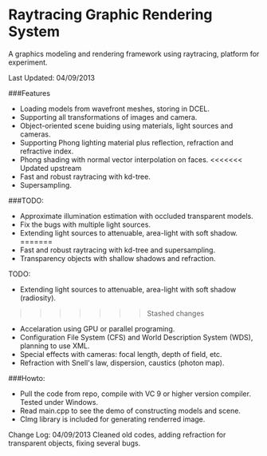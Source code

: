 Raytracing Graphic Rendering System
===========

A graphics modeling and rendering framework using raytracing, platform for experiment.

Last Updated: 04/09/2013

###Features

* Loading models from wavefront meshes, storing in DCEL.
* Supporting all transformations of images and camera.
* Object-oriented scene buiding using materials, light sources and cameras.
* Supporting Phong lighting material plus reflection, refraction and refractive index.
* Phong shading with normal vector interpolation on faces.
<<<<<<< Updated upstream
* Fast and robust raytracing with kd-tree.
* Supersampling.


###TODO:
* Approximate illumination estimation with occluded transparent models.
* Fix the bugs with multiple light sources.
* Extending light sources to attenuable, area-light with soft shadow.
=======
* Fast and robust raytracing with kd-tree and supersampling.
* Transparency objects with shallow shadows and refraction.

TODO:
* Extending light sources to attenuable, area-light with soft shadow (radiosity).
>>>>>>> Stashed changes
* Accelaration using GPU or parallel programing.
* Configuration File System (CFS) and World Description System (WDS), planning to use XML.
* Special effects with cameras: focal length, depth of field, etc.
* Refraction with Snell's law, dispersion, caustics (photon map).

###Howto:
* Pull the code from repo, compile with VC 9 or higher version compiler. Tested under Windows.
* Read main.cpp to see the demo of constructing models and scene.
* CImg library is included for generating renderred image.

Change Log:
04/09/2013		Cleaned old codes, adding refraction for transparent objects, fixing several bugs.
